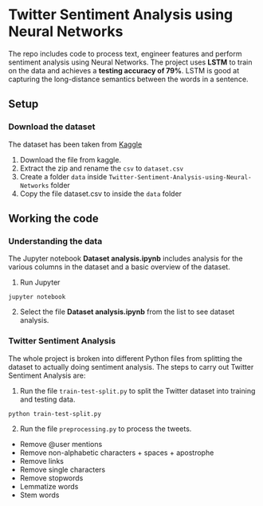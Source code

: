 # Twitter Sentiment Analysis using Neural Networks
The repo includes code to process text, engineer features and perform sentiment analysis using Neural Networks. The project uses **LSTM** to train on the data and achieves a **testing accuracy of 79%**. LSTM is good at capturing the long-distance semantics between the words in a sentence.

## Setup

### Download the dataset
The dataset has been taken from [Kaggle](https://www.kaggle.com/kazanova/sentiment140)
1. Download the file from kaggle.
2. Extract the zip and rename the `csv` to `dataset.csv`
3. Create a folder `data` inside `Twitter-Sentiment-Analysis-using-Neural-Networks` folder
3. Copy the file dataset.csv to inside the `data` folder

## Working the code

### Understanding the data
The Jupyter notebook **Dataset analysis.ipynb** includes analysis for the various columns in the dataset and a basic overview of the dataset.
1. Run Jupyter
```
jupyter notebook
```
2. Select the file **Dataset analysis.ipynb** from the list to see dataset analysis.

### Twitter Sentiment Analysis
The whole project is broken into different Python files from splitting the dataset to actually doing sentiment analysis. The steps to carry out Twitter Sentiment Analysis are:
1. Run the file `train-test-split.py` to split the Twitter dataset into training and testing data.
```
python train-test-split.py
```
2. Run the file `preprocessing.py` to process the tweets.
- Remove @user mentions
- Remove non-alphabetic characters + spaces + apostrophe
- Remove links
- Remove single characters
- Remove stopwords
- Lemmatize words
- Stem words




